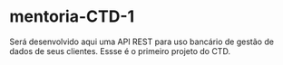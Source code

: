 # mentoria-CTD-1
Será desenvolvido aqui uma API REST para uso bancário de gestão de dados de seus clientes. Essse é o primeiro projeto do CTD.
